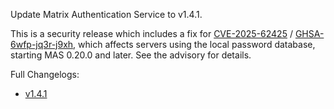 Update Matrix Authentication Service to v1.4.1.

This is a security release which includes a fix for [CVE-2025-62425](https://nvd.nist.gov/vuln/detail/CVE-2025-62425) / [GHSA-6wfp-jq3r-j9xh](https://github.com/element-hq/matrix-authentication-service/security/advisories/GHSA-6wfp-jq3r-j9xh), which affects servers using the local password database, starting MAS 0.20.0 and later. See the advisory for details.

Full Changelogs:
* [v1.4.1](https://github.com/element-hq/matrix-authentication-service/releases/tag/v1.4.1)
